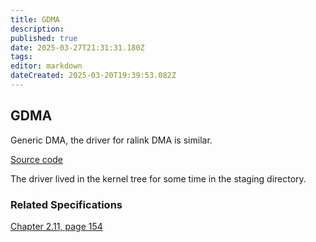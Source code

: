 ```yaml
---
title: GDMA
description: 
published: true
date: 2025-03-27T21:31:31.180Z
tags: 
editor: markdown
dateCreated: 2025-03-20T19:39:53.082Z
---
```


## GDMA
Generic DMA, the driver for ralink DMA is similar.

[Source code](https://web.git.kernel.org/pub/scm/linux/kernel/git/stable/linux.git/tree/drivers/staging/ralink-gdma/ralink-gdma.c?h=v5.4.291)

The driver lived in the kernel tree for some time in the staging directory.

### Related Specifications
[Chapter 2.11, page 154](http://gw.stasoft.net/share/nts/datasheets/MT7621_ProgrammingGuide_Preliminary_Platform.pdf) 
